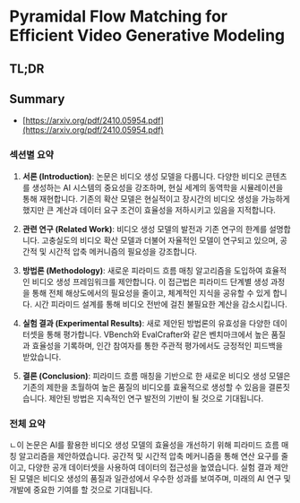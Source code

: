 # Pyramidal Flow Matching for Efficient Video Generative Modeling
## TL;DR
## Summary
- [https://arxiv.org/pdf/2410.05954.pdf](https://arxiv.org/pdf/2410.05954.pdf)

### 섹션별 요약

1. **서론 (Introduction)**:
   논문은 비디오 생성 모델을 다룹니다. 다양한 비디오 콘텐츠를 생성하는 AI 시스템의 중요성을 강조하며, 현실 세계의 동역학을 시뮬레이션을 통해 재현합니다. 기존의 확산 모델은 현실적이고 장시간의 비디오 생성을 가능하게 했지만 큰 계산과 데이터 요구 조건이 효율성을 저하시키고 있음을 지적합니다.

2. **관련 연구 (Related Work)**:
   비디오 생성 모델의 발전과 기존 연구의 한계를 설명합니다. 고충실도의 비디오 확산 모델과 더불어 자율적인 모델이 연구되고 있으며, 공간적 및 시간적 압축 메커니즘의 필요성을 강조합니다.

3. **방법론 (Methodology)**:
   새로운 피라미드 흐름 매칭 알고리즘을 도입하여 효율적인 비디오 생성 프레임워크를 제안합니다. 이 접근법은 피라미드 단계별 생성 과정을 통해 전체 해상도에서의 필요성을 줄이고, 체계적인 지식을 공유할 수 있게 합니다. 시간 피라미드 설계를 통해 비디오 전반에 걸친 불필요한 계산을 감소시킵니다.

4. **실험 결과 (Experimental Results)**:
   새로 제안된 방법론의 유효성을 다양한 데이터셋을 통해 평가합니다. VBench와 EvalCrafter와 같은 벤치마크에서 높은 품질과 효율성을 기록하며, 인간 참여자를 통한 주관적 평가에서도 긍정적인 피드백을 받았습니다.

5. **결론 (Conclusion)**:
   피라미드 흐름 매칭을 기반으로 한 새로운 비디오 생성 모델은 기존의 제한을 초월하여 높은 품질의 비디오를 효율적으로 생성할 수 있음을 결론짓습니다. 제안된 방법은 지속적인 연구 발전의 기반이 될 것으로 기대됩니다.

### 전체 요약

ㄴ이 논문은 AI를 활용한 비디오 생성 모델의 효율성을 개선하기 위해 피라미드 흐름 매칭 알고리즘을 제안하였습니다. 공간적 및 시간적 압축 메커니즘을 통해 연산 요구를 줄이고, 다양한 공개 데이터셋을 사용하여 데이터의 접근성을 높였습니다. 실험 결과 제안된 모델은 비디오 생성의 품질과 일관성에서 우수한 성과를 보여주며, 미래의 AI 연구 및 개발에 중요한 기여를 할 것으로 기대됩니다.